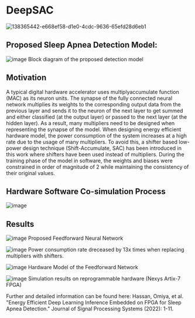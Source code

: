 # DeepSAC
![138365442-e668ef58-d1e0-4cdc-9636-65efd28d6eb1](https://user-images.githubusercontent.com/48494146/197577930-bb2e2b5b-1ad0-40a2-aa6f-321b10630320.png)

## Proposed Sleep Apnea Detection Model:
![image](https://user-images.githubusercontent.com/48494146/197580046-4a766159-a126-4e2f-b612-1707e5f41707.png)
Block diagram of the proposed detection model

## Motivation
A typical digital hardware accelerator uses multiplyaccumulate function (MAC) as its neuron units. The synapse of the fully connected neural
network multiplies its weights to the corresponding output data from the previous layer and sends it to the neuron of the next layer to get summed and either classified (at the output layer) or passed to the next layer (at the hidden layer). As a result, many multipliers need to be designed when representing the synapse of the model. When designing energy efficient hardware model, the power consumption of the system increases at a high rate due to the usage of many multipliers. To avoid this, a shifter based low-power design technique (Shift-Accumulate, SAC) has been introduced in this work where shifters have been used instead of multipliers. During the training phase of the model in software, the weights and biases were constrained in order of magnitude of 2 while maintaining the consistency of their original values.

## Hardware Software Co-simulation Process
![image](https://user-images.githubusercontent.com/48494146/197578627-23737a04-d5dd-488a-ab54-075064ea3f5b.png)

## Results
![image](https://user-images.githubusercontent.com/48494146/197579647-02053d9a-1e69-4b73-8e1a-0ee8b9105f0a.png)
Proposed Feedforward Neural Network

![image](https://user-images.githubusercontent.com/48494146/197579466-f7f2716e-bcf4-460c-a4fe-c77d9ff30506.png)
Power consumption rate dreceased by 13x times when replacing multipliers with shifters.

![image](https://user-images.githubusercontent.com/48494146/197579888-9b6269e9-1867-42b8-8710-a28365b218f3.png)
Hardware Model of the Feedforward Network

![image](https://user-images.githubusercontent.com/48494146/197579750-314e038e-5faa-4b2e-92c4-bcdf6d4e8983.png)
Simulation results on reprogrammable hardware (Nexys Artix-7 FPGA)

Further and detailed information can be found here:
Hassan, Omiya, et al. "Energy Efficient Deep Learning Inference Embedded on FPGA for Sleep Apnea Detection." Journal of Signal Processing Systems (2022): 1-11.
